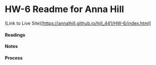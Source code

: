 # HW-6 Readme for Anna Hill

(Link to Live Site)[https://annalhill.github.io/hill_441/HW-6/index.html]

#### Readings


#### Notes


#### Process
